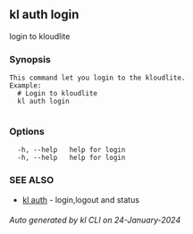 ## kl auth login

login to kloudlite

### Synopsis

```
This command let you login to the kloudlite.
Example:
  # Login to kloudlite
  kl auth login 
	
```

### Options

```
  -h, --help   help for login
  -h, --help   help for login
```

### SEE ALSO

* [kl auth](kl_auth.md)  - login,logout and status

###### Auto generated by kl CLI on 24-January-2024

